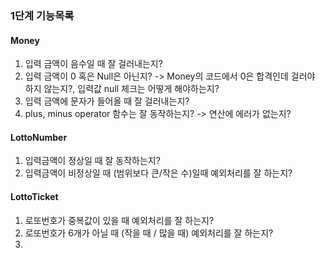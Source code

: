 ### 1단계 기능목록

#### Money
1. 입력 금액이 음수일 때 잘 걸러내는지?
2. 입력 금액이 0 혹은 Null은 아닌지? 
   -> Money의 코드에서 0은 합격인데 걸러야 하지 않는지?, 입력값 null 체크는 어떻게 해야하는지?
3. 입력 금액에 문자가 들어올 때 잘 걸러내는지?
4. plus, minus operator 함수는 잘 동작하는지? -> 연산에 에러가 없는지?


#### LottoNumber
1. 입력금액이 정상일 때 잘 동작하는지?
2. 입력금액이 비정상일 때 (범위보다 큰/작은 수)일때 예외처리를 잘 하는지?


#### LottoTicket
1. 로또번호가 중복값이 있을 때 예외처리를 잘 하는지?
2. 로또번호가 6개가 아닐 때 (작을 때 / 많을 때) 예외처리를 잘 하는지?
3. 